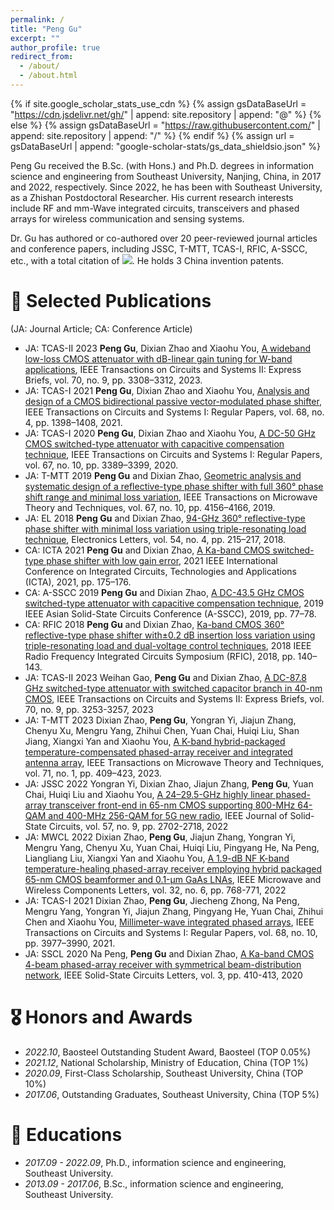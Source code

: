 ```yaml
---
permalink: /
title: "Peng Gu"
excerpt: ""
author_profile: true
redirect_from: 
  - /about/
  - /about.html
---
```


{% if site.google_scholar_stats_use_cdn %}
{% assign gsDataBaseUrl = "https://cdn.jsdelivr.net/gh/" | append: site.repository | append: "@" %}
{% else %}
{% assign gsDataBaseUrl = "https://raw.githubusercontent.com/" | append: site.repository | append: "/" %}
{% endif %}
{% assign url = gsDataBaseUrl | append: "google-scholar-stats/gs_data_shieldsio.json" %}

<span class='anchor' id='about-me'></span>

Peng Gu received the B.Sc. (with Hons.) and Ph.D. degrees in information science and engineering from Southeast University, Nanjing, China, in 2017 and 2022, respectively. Since 2022, he has been with Southeast University, as a Zhishan Postdoctoral Researcher. His current research interests include RF and mm-Wave integrated circuits, transceivers and phased arrays for wireless communication and sensing systems.

Dr. Gu has authored or co-authored over 20 peer-reviewed journal articles and conference papers, including JSSC, T-MTT, TCAS-I, RFIC, A-SSCC, etc., with a total citation of <a href='https://scholar.google.com/citations?user=Urkx3egAAAAJ'><img src="https://img.shields.io/endpoint?url={{ url | url_encode }}&logo=Google%20Scholar&labelColor=f6f6f6&color=9cf&style=flat&label=citations"></a>. He holds 3 China invention patents. 

# 📝 Selected Publications 
(JA: Journal Article; CA: Conference Article)

- <span class="paper-list-head">JA: TCAS-II 2023</span> **Peng Gu**, Dixian Zhao and Xiaohu You, [A wideband low-loss CMOS attenuator with dB-linear gain tuning for W-band applications](https://ieeexplore.ieee.org/abstract/document/10102658), IEEE Transactions on Circuits and Systems II: Express Briefs, vol. 70, no. 9, pp. 3308–3312, 2023.
- <span class="paper-list-head">JA: TCAS-I 2021</span> **Peng Gu**, Dixian Zhao and Xiaohu You, [Analysis and design of a CMOS bidirectional passive vector-modulated phase shifter](https://ieeexplore.ieee.org/abstract/document/9324957/), IEEE Transactions on Circuits and Systems I: Regular Papers, vol. 68, no. 4, pp. 1398–1408, 2021. 
- <span class="paper-list-head">JA: TCAS-I 2020</span> **Peng Gu**, Dixian Zhao and Xiaohu You, [A DC-50 GHz CMOS switched-type attenuator with capacitive compensation technique](https://ieeexplore.ieee.org/abstract/document/9110720/), IEEE Transactions on Circuits and Systems I: Regular Papers, vol. 67, no. 10, pp. 3389–3399, 2020.
- <span class="paper-list-head">JA: T-MTT 2019</span> **Peng Gu** and Dixian Zhao, [Geometric analysis and systematic design of a reflective-type phase shifter with full 360° phase shift range and minimal loss variation](https://ieeexplore.ieee.org/abstract/document/8809827/), IEEE Transactions on Microwave Theory and Techniques, vol. 67, no. 10, pp. 4156–4166, 2019. 
- <span class="paper-list-head">JA: EL 2018</span> **Peng Gu** and Dixian Zhao, [94-GHz 360° reflective-type phase shifter with minimal loss variation using triple-resonating load technique](https://ietresearch.onlinelibrary.wiley.com/doi/10.1049/el.2017.3965), Electronics Letters, vol. 54, no. 4, pp. 215–217, 2018.
- <span class="paper-list-head">CA: ICTA 2021</span> **Peng Gu** and Dixian Zhao, [A Ka-band CMOS switched-type phase shifter with low gain error](https://ieeexplore.ieee.org/abstract/document/9661645/), 2021 IEEE International Conference on Integrated Circuits, Technologies and Applications (ICTA), 2021, pp. 175–176. 
- <span class="paper-list-head">CA: A-SSCC 2019</span> **Peng Gu** and Dixian Zhao, [A DC-43.5 GHz CMOS switched-type attenuator with capacitive compensation technique](https://ieeexplore.ieee.org/document/9056896), 2019 IEEE Asian Solid-State Circuits Conference (A-SSCC), 2019, pp. 77–78. 
- <span class="paper-list-head">CA: RFIC 2018</span> **Peng Gu** and Dixian Zhao, [Ka-band CMOS 360° reflective-type phase shifter with±0.2 dB insertion loss variation using triple-resonating load and dual-voltage control techniques](https://ieeexplore.ieee.org/abstract/document/8428987/), 2018 IEEE Radio Frequency Integrated Circuits Symposium (RFIC), 2018, pp. 140–143.
- <span class="paper-list-head">JA: TCAS-II 2023</span> Weihan Gao, **Peng Gu** and Dixian Zhao, [A DC-87.8 GHz switched-type attenuator with switched capacitor branch in 40-nm CMOS](https://ieeexplore.ieee.org/abstract/document/10113734), IEEE Transactions on Circuits and Systems II: Express Briefs, vol. 70, no. 9, pp. 3253-3257, 2023
- <span class="paper-list-head">JA: T-MTT 2023</span> Dixian Zhao, **Peng Gu**, Yongran Yi, Jiajun Zhang, Chenyu Xu, Mengru Yang, Zhihui Chen, Yuan Chai, Huiqi Liu, Shan Jiang, Xiangxi Yan and Xiaohu You, [A K-band hybrid-packaged temperature-compensated phased-array receiver and integrated antenna array](https://ieeexplore.ieee.org/abstract/document/9976265/), IEEE Transactions on Microwave Theory and Techniques, vol. 71, no. 1, pp. 409–423, 2023.
- <span class="paper-list-head">JA: JSSC 2022</span> Yongran Yi, Dixian Zhao, Jiajun Zhang, **Peng Gu**, Yuan Chai, Huiqi Liu and Xiaohu You, [A 24–29.5-GHz highly linear phased-array transceiver front-end in 65-nm CMOS supporting 800-MHz 64-QAM and 400-MHz 256-QAM for 5G new radio](https://ieeexplore.ieee.org/abstract/document/9769743/), IEEE Journal of Solid-State Circuits, vol. 57, no. 9, pp. 2702-2718, 2022
- <span class="paper-list-head">JA: MWCL 2022</span> Dixian Zhao, **Peng Gu**, Jiajun Zhang, Yongran Yi, Mengru Yang, Chenyu Xu, Yuan Chai, Huiqi Liu, Pingyang He, Na Peng, Liangliang Liu, Xiangxi Yan and Xiaohu You, [A 1.9-dB NF K-band temperature-healing phased-array receiver employing hybrid packaged 65-nm CMOS beamformer and 0.1-μm GaAs LNAs](https://ieeexplore.ieee.org/abstract/document/9749959/), IEEE Microwave and Wireless Components Letters, vol. 32, no. 6, pp. 768-771, 2022
- <span class="paper-list-head">JA: TCAS-I 2021</span> Dixian Zhao, **Peng Gu**, Jiecheng Zhong, Na Peng, Mengru Yang, Yongran Yi, Jiajun Zhang, Pingyang He, Yuan Chai, Zhihui Chen and Xiaohu You, [Millimeter-wave integrated phased arrays](https://ieeexplore.ieee.org/abstract/document/9481190/), IEEE Transactions on Circuits and Systems I: Regular Papers, vol. 68, no. 10, pp. 3977–3990, 2021.
- <span class="paper-list-head">JA: SSCL 2020</span> Na Peng, **Peng Gu** and Dixian Zhao, [A Ka-band CMOS 4-beam phased-array receiver with symmetrical beam-distribution network](https://ieeexplore.ieee.org/abstract/document/9201043/), IEEE Solid-State Circuits Letters, vol. 3, pp. 410-413, 2020


# 🎖 Honors and Awards
- *2022.10*, Baosteel Outstanding Student Award, Baosteel (TOP 0.05%)
- *2021.12*, National Scholarship, Ministry of Education, China (TOP 1%)
- *2020.09*, First-Class Scholarship, Southeast University, China (TOP 10%)
- *2017.06*, Outstanding Graduates, Southeast University, China (TOP 5%)


# 📖 Educations
- *2017.09 - 2022.09*, Ph.D., information science and engineering, Southeast University. 
- *2013.09 - 2017.06*, B.Sc., information science and engineering, Southeast University.
